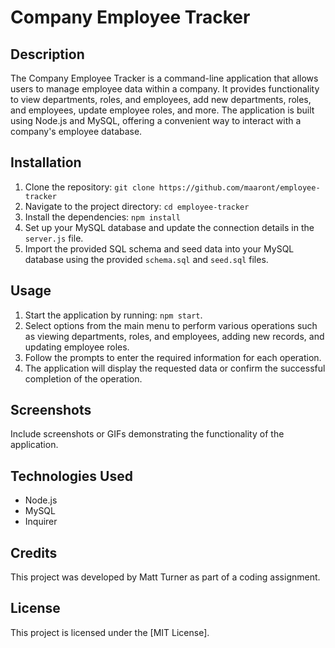 # Company Employee Tracker

## Description
The Company Employee Tracker is a command-line application that allows users to manage employee data within a company. It provides functionality to view departments, roles, and employees, add new departments, roles, and employees, update employee roles, and more. The application is built using Node.js and MySQL, offering a convenient way to interact with a company's employee database.

## Installation
1. Clone the repository: `git clone https://github.com/maaront/employee-tracker`
2. Navigate to the project directory: `cd employee-tracker`
3. Install the dependencies: `npm install`
4. Set up your MySQL database and update the connection details in the `server.js` file.
5. Import the provided SQL schema and seed data into your MySQL database using the provided `schema.sql` and `seed.sql` files.

## Usage
1. Start the application by running: `npm start`.
2. Select options from the main menu to perform various operations such as viewing departments, roles, and employees, adding new records, and updating employee roles.
3. Follow the prompts to enter the required information for each operation.
4. The application will display the requested data or confirm the successful completion of the operation.

## Screenshots
Include screenshots or GIFs demonstrating the functionality of the application.

## Technologies Used
- Node.js
- MySQL
- Inquirer

## Credits
This project was developed by Matt Turner as part of a coding assignment.

## License
This project is licensed under the [MIT License].
